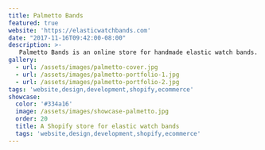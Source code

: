 ```yaml
---
title: Palmetto Bands
featured: true
website: 'https://elasticwatchbands.com'
date: "2017-11-16T09:42:00-08:00"
description: >-
   Palmetto Bands is an online store for handmade elastic watch bands. This project involved the design and development of a new Shopify store. I helped them streamline their inventory management process and created a custom Shopify theme that allows shoppers to easily customize their watch bands. 
gallery:
  - url: /assets/images/palmetto-cover.jpg
  - url: /assets/images/palmetto-portfolio-1.jpg
  - url: /assets/images/palmetto-portfolio-2.jpg
tags: 'website,design,development,shopify,ecommerce'
showcase:
  color: '#334a16'
  image: /assets/images/showcase-palmetto.jpg
  order: 20
  title: A Shopify store for elastic watch bands 
  tags: 'website,design,development,shopify,ecommerce'
---
```


